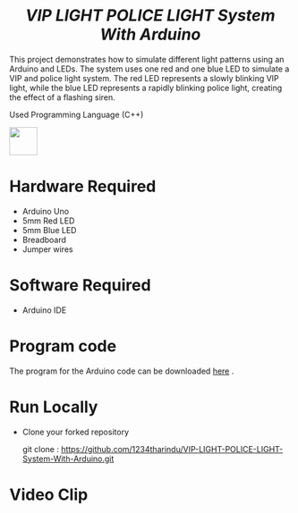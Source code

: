 # <div align="center"><b><i> VIP LIGHT POLICE LIGHT System With Arduino </i></b></div>

This project demonstrates how to simulate different light patterns using an Arduino and LEDs. The system uses one red and one blue LED to simulate a VIP and police light system. The red LED represents a slowly blinking VIP light, while the blue LED represents a rapidly blinking police light, creating the effect of a flashing siren.

Used Programming Language (C++) 

<a href="https://www.w3schools.com/cpp/default.asp"><img src="https://img.icons8.com/color/344/c-plus-plus-logo.png" height="50px"><a>

# Hardware Required

* Arduino Uno
* 5mm Red LED
* 5mm Blue LED
* Breadboard
* Jumper wires

# Software Required

* Arduino IDE

# Program code

The program for the Arduino code can be downloaded [here](https://drive.google.com/file/d/17F8s8I-GhlM4AqleLUJkmsZhj1JdWE33/view?usp=drive_link) .

# Run Locally

* Clone your forked repository
  
  git clone : https://github.com/1234tharindu/VIP-LIGHT-POLICE-LIGHT-System-With-Arduino.git
  

# Video Clip
#
